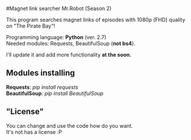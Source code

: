 #Magnet link searcher Mr.Robot (Season 2)

This program searches magnet links of episodes with 1080p (FHD) quality on "The Pirate Bay"!

Programming language: **Python** (ver. 2.7) <br>
Needed modules: Requests, BeautifulSoup (**not bs4**).

I'll update it and add more functionality **at the soon.**

Modules installing
------------------
**Requests**: *pip install requests* <br>
**BeautifulSoup**: *pip install BeautifulSoup*

"License"
---------

You can change and use the code how do you want. <br>
It's not has a license :P
